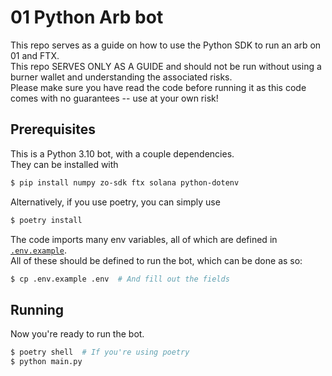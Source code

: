 # 01 Python Arb bot

This repo serves as a guide on how to use the Python SDK to run an arb on 01 and FTX.  
This repo SERVES ONLY AS A GUIDE and should not be run without using a burner wallet and understanding the associated risks.  
Please make sure you have read the code before running it as this code comes with no guarantees -- use at your own risk!

## Prerequisites

This is a Python 3.10 bot, with a couple dependencies.  
They can be installed with

```sh
$ pip install numpy zo-sdk ftx solana python-dotenv
```

Alternatively, if you use poetry, you can simply use

```sh
$ poetry install
```

The code imports many env variables, all of which are defined in [`.env.example`](./.env.example).  
All of these should be defined to run the bot, which can be done as so:

```sh
$ cp .env.example .env  # And fill out the fields
```

## Running

Now you're ready to run the bot.

```sh
$ poetry shell  # If you're using poetry
$ python main.py
```
